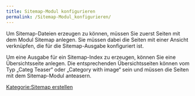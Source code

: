 ```yaml
---
title: Sitemap-Modul konfigurieren
permalink: /Sitemap-Modul_konfigurieren/
---
```


Um Sitemap-Dateien erzeugen zu können, müssen Sie zuerst Seiten mit dem Modul Sitemap anlegen. Sie müssen dabei die Seiten mit einer Ansicht verknüpfen, die für die Sitemap-Ausgabe konfiguriert ist.

Um eine Ausgabe für ein Sitemap-Index zu erzeugen, können Sie eine Übersichtsseite anlegen. Die entsprechenden Übersichtsseiten können vom Typ „Categ Teaser“ oder „Category with image“ sein und müssen die Seiten mit dem Sitemap-Modul anteasern.

[Kategorie:Sitemap erstellen](/Kategorie:Sitemap_erstellen "wikilink")